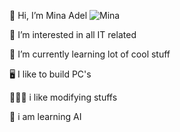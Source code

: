 👋 Hi, I’m Mina Adel  ![Mina](https://img.shields.io/badge/Mina%20-Adel-red?style=plastic)

👀 I’m interested in all IT related

🌱 I’m currently learning lot of cool stuff

🖥️ I like to build PC's

👨🏻‍💻 i like modifying stuffs

🤖 i am learning AI

